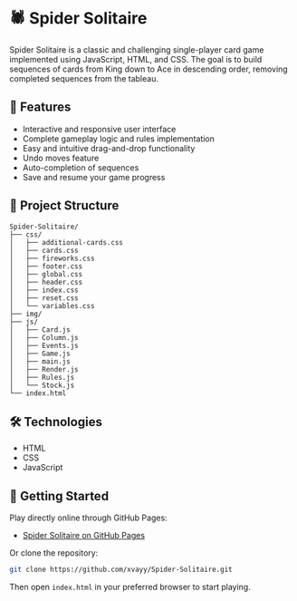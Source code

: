 # 🕷️ Spider Solitaire

Spider Solitaire is a classic and challenging single-player card game implemented using JavaScript, HTML, and CSS. The goal is to build sequences of cards from King down to Ace in descending order, removing completed sequences from the tableau.

## 🌟 Features

- Interactive and responsive user interface
- Complete gameplay logic and rules implementation
- Easy and intuitive drag-and-drop functionality
- Undo moves feature
- Auto-completion of sequences
- Save and resume your game progress

## 📂 Project Structure

```
Spider-Solitaire/
├── css/
│   ├── additional-cards.css
│   ├── cards.css
│   ├── fireworks.css
│   ├── footer.css
│   ├── global.css
│   ├── header.css
│   ├── index.css
│   ├── reset.css
│   └── variables.css
├── img/
├── js/
│   ├── Card.js
│   ├── Column.js
│   ├── Events.js
│   ├── Game.js
│   ├── main.js
│   ├── Render.js
│   ├── Rules.js
│   └── Stock.js
└── index.html
```

## 🛠️ Technologies

- HTML
- CSS
- JavaScript

## 🚀 Getting Started

Play directly online through GitHub Pages:

- [Spider Solitaire on GitHub Pages](https://xvayy.github.io/Spider-Solitaire/)

Or clone the repository:

```bash
git clone https://github.com/xvayy/Spider-Solitaire.git
```

Then open `index.html` in your preferred browser to start playing.

##

